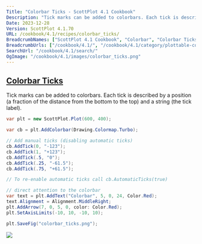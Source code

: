 ```yaml
---
Title: "Colorbar Ticks - ScottPlot 4.1 Cookbook"
Description: "Tick marks can be added to colorbars. Each tick is described by a position (a fraction of the distance from the bottom to the top) and a string (the tick label)."
Date: 2023-12-28
Version: ScottPlot 4.1.70
URL: /cookbook/4.1/recipes/colorbar_ticks/
BreadcrumbNames: ["ScottPlot 4.1 Cookbook", "Colorbar", "Colorbar Ticks"]
BreadcrumbUrls: ["/cookbook/4.1/", "/cookbook/4.1/category/plottable-colorbar", "/cookbook/4.1/recipes/colorbar_ticks/"]
SearchUrl: "/cookbook/4.1/search/"
OgImage: "/cookbook/4.1/images/colorbar_ticks.png"
---
```


<h2><a id='colorbar-ticks' href='/cookbook/4.1/recipes/colorbar_ticks/'>Colorbar Ticks</a></h2>

Tick marks can be added to colorbars. Each tick is described by a position (a fraction of the distance from the bottom to the top) and a string (the tick label).

```cs
var plt = new ScottPlot.Plot(600, 400);

var cb = plt.AddColorbar(Drawing.Colormap.Turbo);

// Add manual ticks (disabling automatic ticks)
cb.AddTick(0, "-123");
cb.AddTick(1, "+123");
cb.AddTick(.5, "0");
cb.AddTick(.25, "-61.5");
cb.AddTick(.75, "+61.5");

// To re-enable automatic ticks call cb.AutomaticTicks(true)

// direct attention to the colorbar
var text = plt.AddText("Colorbar", 5, 0, 24, Color.Red);
text.Alignment = Alignment.MiddleRight;
plt.AddArrow(7, 0, 5, 0, color: Color.Red);
plt.SetAxisLimits(-10, 10, -10, 10);

plt.SaveFig("colorbar_ticks.png");
```

<img src='../../images/colorbar_ticks.png' class='d-block mx-auto my-5' />


